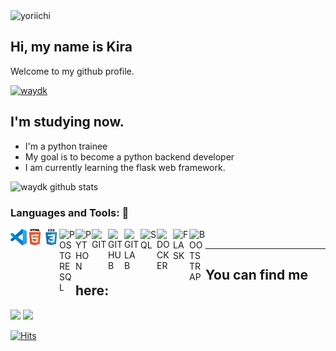 <img src="assets/yoriichi.gif" alt="yoriichi" width="380"/>

## Hi, my name is Kira
Welcome to my github profile.

<p align="left"> <a href="https://github.com/ryo-ma/github-profile-trophy"><img src="https://github-profile-trophy.vercel.app/?username=waydk&theme=radical" alt="waydk" /></a> </p>

## I'm studying now.
- I'm a python trainee
- My goal is to become a python backend developer
- I am currently learning the flask web framework.

![waydk github stats](https://github-readme-stats.vercel.app/api?username=waydk&show_icons=true&bg_color=000000&title_color=FFFFFF&icon_color=FFFFFF&text_color=FFFFFF)

### Languages and Tools: 🔧

<img align="left" alt="Visual Studio Code" width="26px" src="https://raw.githubusercontent.com/github/explore/80688e429a7d4ef2fca1e82350fe8e3517d3494d/topics/visual-studio-code/visual-studio-code.png"/>
<img align="left" alt="HTML5" width="26px" src="https://raw.githubusercontent.com/github/explore/80688e429a7d4ef2fca1e82350fe8e3517d3494d/topics/html/html.png"/>
<img align="left" alt="CSS3" width="26px" src="https://raw.githubusercontent.com/github/explore/80688e429a7d4ef2fca1e82350fe8e3517d3494d/topics/css/css.png"/>
<img align="left" alt="POSTGRESQL" width="26px" src="https://img.icons8.com/color/48/000000/postgreesql.png"/>
<img align="left" alt="PYTHON" width="26px"src="https://img.icons8.com/color/48/000000/python--v1.png"/>
<img align="left" alt="GIT" width="26px"src="https://img.icons8.com/color/48/000000/git.png"/>
<img align="left" alt="GITHUB" width="26px" src="https://img.icons8.com/plasticine/100/000000/github.png"/>
<img align="left" alt="GITLAB" width="26px" src="https://img.icons8.com/color/48/000000/gitlab.png"/>
<img align="left" alt="SQL" width="26px" src="https://img.icons8.com/color/48/000000/sql.png"/>
<img align="left" alt="DOCKER" width="26px" src="https://img.icons8.com/color/48/000000/docker.png"/>
<img align="left" alt="FLASK" width="26px" src="https://www.kindpng.com/picc/m/188-1882559_python-flask-hd-png-download.png"/>
<img align="left" alt="BOOTSTRAP" width="26px" src="https://upload.wikimedia.org/wikipedia/commons/thumb/b/b2/Bootstrap_logo.svg/512px-Bootstrap_logo.svg.png"/>
<br>
<hr>

## You can find me here:<br>

<a href="https://t.me/waydk"><img src="https://img.icons8.com/color/48/000000/telegram-app.png" width="50px"></a>
<a href="https://www.instagram.com/wayd.vrn/"><img src="https://img.icons8.com/fluency/48/000000/instagram-new.png" width="50px"></a><br>

[![Hits](https://hits.seeyoufarm.com/api/count/incr/badge.svg?url=https%3A%2F%2Fgithub.com%2Fwaydk&count_bg=%23000000&title_bg=%23090000&icon=riseup.svg&icon_color=%23E7E7E7&title=profile+views&edge_flat=false)](https://hits.seeyoufarm.com)

<!--
**waydk/waydk** is a ✨ _special_ ✨ repository because its `README.md` (this file) appears on your GitHub profile.

Here are some ideas to get you started:

- 🔭 I’m currently working on ...
- 🌱 I’m currently learning ...
- 👯 I’m looking to collaborate on ...
- 🤔 I’m looking for help with ...
- 💬 Ask me about ...
- 📫 How to reach me: ...
- 😄 Pronouns: ...
- ⚡ Fun fact: ...
-->
